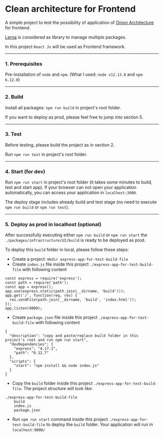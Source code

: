 # Clean architecture for Frontend

A simple project to test the possibility of application of [Onion Architecture](https://dzone.com/articles/onion-architecture-is-interesting) for frontend.

[Lerna](https://lerna.js.org/) is considered as library to manage multiple packages.

In this project ```React Js``` will be used as Frontend framework.

---

### 1. Prerequisites

Pre-installation of ```node``` and ```npm```. (What I used: ```node v12.13.0``` and ```npm 6.12.0```)

---

### 2. Build

Install all packages: ```npm run build``` in project's root folder.

If you want to deploy as prod, please feel free to jump into section 5.

---

### 3. Test

Before testing, please build the project as in section 2.

Run ```npm run test``` in project's root folder.

---

### 4. Start (for dev)

Run ```npm run start``` in project's root folder (it takes some minutes to build, test and start app).
If your browser can not open your application automatically, you can access your application in ```localhost:3000```.

The deploy stage includes already build and test stage
 (no need to execute ```npm run build``` or ```npm run test```).

---

### 5. Deploy as prod in localhost (optional)

After successfully executing either ```npm run build``` or ```npm run start```
the ```./packages/infrastructure/UI/build``` is ready to be deployed as prod.
 
To deploy this ```build``` folder in local, please follow these steps:

- Create a project: ```mkdir express-app-for-test-build-file```
- Create ```index.js``` file inside this project ```./express-app-for-test-build-file``` with following content

```
const express = require('express');
const path = require('path');
const app = express();
app.use(express.static(path.join(__dirname, 'build')));
app.get('/', function(req, res) {
  res.sendFile(path.join(__dirname, 'build', 'index.html'));
});
app.listen(9000);
```

- Create ```package.json``` file inside this project ```./express-app-for-test-build-file``` with following content

```
{
  "description": "copy and paste/replace build folder in this project's root and run npm run start",
  "devDependencies": {
    "express": "4.17.1",
    "path": "0.12.7"
  },
  "scripts": {
    "start": "npm install && node index.js"
  }
}
```

- Copy the ```build``` folder inside this project ```./express-app-for-test-build-file```.
The project structure will look like:

```
./express-app-for-test-build-file
    build
    index.js
    package.json
```

- Run ```npm run start``` command inside this project ```./express-app-for-test-build-file``` to deploy the ```build``` folder.
Your application will run in ```localhost:9000/```
